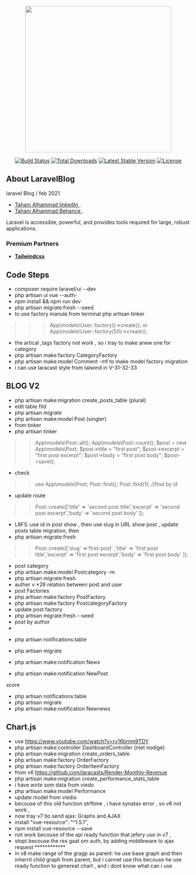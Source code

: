 <p align="center"><a href="https://laravel.com" target="_blank"><img src="https://raw.githubusercontent.com/laravel/art/master/logo-lockup/5%20SVG/2%20CMYK/1%20Full%20Color/laravel-logolockup-cmyk-red.svg" width="400"></a></p>

<p align="center">
<a href="https://travis-ci.org/laravel/framework"><img src="https://travis-ci.org/laravel/framework.svg" alt="Build Status"></a>
<a href="https://packagist.org/packages/laravel/framework"><img src="https://img.shields.io/packagist/dt/laravel/framework" alt="Total Downloads"></a>
<a href="https://packagist.org/packages/laravel/framework"><img src="https://img.shields.io/packagist/v/laravel/framework" alt="Latest Stable Version"></a>
<a href="https://packagist.org/packages/laravel/framework"><img src="https://img.shields.io/packagist/l/laravel/framework" alt="License"></a>
</p>

## About LaravelBlog

laravel Blog / feb 2021

- [Tahani Alhammad linkedIn ](https://www.linkedin.com/in/tahanialhammad/).
- [Tahani Alhammad Behance ](https://www.behance.net/tahani-ali-alhammad).

Laravel is accessible, powerful, and provides tools required for large, robust applications.


### Premium Partners

- **[Tailwindcss](https://tailwindcomponents.com/)**



## Code Steps

- composer require laravel/ui --dev
- php artisan ui vue --auth-
- npm install && npm run dev
- php artisan migrate:fresh --seed
- to use factory manula from terminal 
php artisan tinker
>>> App\models\User::factory()->create();
or
App\models\User::factory(50)->create();

- the artical ,tags factory not work , so i tray to make anew one for category 
- php artisan make:factory CategoryFactory
-  php artisan make:model Comment -mf      to make model factory migration
- i can use laracast style from talwind in V-31-32-33


## BLOG V2 ##
- php artisan make:migration create_posts_table  (plural)
- edit table fild
- php artisan migrate
- php artisan make:model Post  (singler)
- from tinker
- php artisan tinker
>> App\models\Post::all();
>> App\models\Post::count();
>> $post = new App\models\Post;
>> $post->title = "first post";
>>  $post->excerpt = "first post excerpt";
>> $post->body = "first post body";
>> $post->save();
- check
>> use App\models\Post;
>> Post::first();
>> Post::find(1); //find by id

- update route 
>> Post::create(['title' => 'second post title','excerpt' => 'second post excerpt','body' => 'second post body' ]);

- L8FS :use id in post show , then use slug in URL show post , update posts table migration, then
- php artisan migrate:fresh
>> Post::create(['slug' =>'first-post' ,'title' => 'first post title','excerpt' => 'first post excerpt','body' => 'first post body' ]);
- post category
-  php artisan make:model Postcategory -m
- php artisan migrate:fresh
- auther v *26 relation between post and user
- post Factories
- php artisan make:factory PostFactory
- php artisan make:factory PostcategoryFactory
- update post factory
- php artisan migrate:fresh --seed 
- post by author
- 

<!-- - Mark as read notification
- php artisan make:notification CommentAdded --markdown=mail.comment.added -->
- php artisan notifications:table
- php artisan migrate
- php artisan make:notification News

-  php artisan make:notification NewPost


xcore
- php artisan notifications:table
- php artisan migrate
- php artisan make:notification Newnews


## Chart.js  
- use https://www.youtube.com/watch?v=rv16bmm9TDY
-  php artisan make:controller DashboardController (niet nodige)
- php artisan make:migration create_orders_table
- php artisan make:factory OrderFactory
- php artisan make:factory OrderItemFactory
- from v6 https://github.com/laracasts/Render-Monthly-Revenue
- php artisan make:migration create_performance_stats_table
- i have wirte som data from viedo
-  php artisan make:model Performance 
- update model from viedio
- becouse of this old function strftime , i have synatax error , so v6 not work ,
- now tray v7 tio send ajax: Graphs and AJAX
- install "vue-resource": "^1.5.1",
- npm install vue-resource --save
- not work becouse of the api ready function that jefery use in v7 ,
- stopt becouse the res gaat om auth, by adding middleware to ajax request ************
- in v8 make range of the gragp as parent: he use base graph and then inhernt child graph from parent,
 but i cannet use this becouse he use ready function to genereat chart , and i dont know what can i use 


